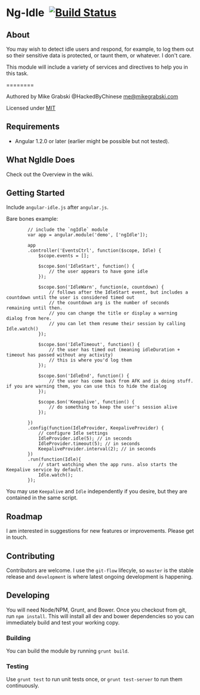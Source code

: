 Ng-Idle &nbsp;[![Build Status](https://travis-ci.org/HackedByChinese/ng-idle.png?branch=master)](https://travis-ci.org/HackedByChinese/ng-idle)
=======

## About
 You may wish to detect idle users and respond, for example, to log them out so their sensitive data is protected, or taunt them, or whatever. I don't care.

This module will include a variety of services and directives to help you in this task.

========

Authored by Mike Grabski @HackedByChinese <me@mikegrabski.com>

Licensed under [MIT](http://www.opensource.org/licenses/mit-license.php)

## Requirements
* Angular 1.2.0 or later (earlier might be possible but not tested).

## What NgIdle Does
Check out the Overview in the wiki.

## Getting Started

Include `angular-idle.js` after `angular.js`.

Bare bones example:

			// include the `ngIdle` module
			var app = angular.module('demo', ['ngIdle']);

			app
			.controller('EventsCtrl', function($scope, Idle) {
				$scope.events = [];

				$scope.$on('IdleStart', function() {
					// the user appears to have gone idle
				});

				$scope.$on('IdleWarn', function(e, countdown) {
					// follows after the IdleStart event, but includes a countdown until the user is considered timed out
					// the countdown arg is the number of seconds remaining until then.
					// you can change the title or display a warning dialog from here.
					// you can let them resume their session by calling Idle.watch()
				});

				$scope.$on('IdleTimeout', function() {
					// the user has timed out (meaning idleDuration + timeout has passed without any activity)
					// this is where you'd log them
				});

				$scope.$on('IdleEnd', function() {
					// the user has come back from AFK and is doing stuff. if you are warning them, you can use this to hide the dialog
				});

				$scope.$on('Keepalive', function() {
					// do something to keep the user's session alive
				});

			})
			.config(function(IdleProvider, KeepaliveProvider) {
				// configure Idle settings
				IdleProvider.idle(5); // in seconds
				IdleProvider.timeout(5); // in seconds
				KeepaliveProvider.interval(2); // in seconds
			})
			.run(function(Idle){
				// start watching when the app runs. also starts the Keepalive service by default.
				Idle.watch();
			});

You may use `Keepalive` and `Idle` independently if you desire, but they are contained in the same script.

## Roadmap

I am interested in suggestions for new features or improvements. Please get in touch.

## Contributing

Contributors are welcome. I use the `git-flow` lifecyle, so `master` is the stable release and `development` is where latest ongoing development is happening.

## Developing

You will need Node/NPM, Grunt, and Bower. Once you checkout from git, run `npm install`. This will install all dev and bower dependencies so you can immediately build and test your working copy.

### Building
You can build the module by running `grunt build`.

### Testing

Use `grunt test` to run unit tests once, or `grunt test-server` to run them continuously.
